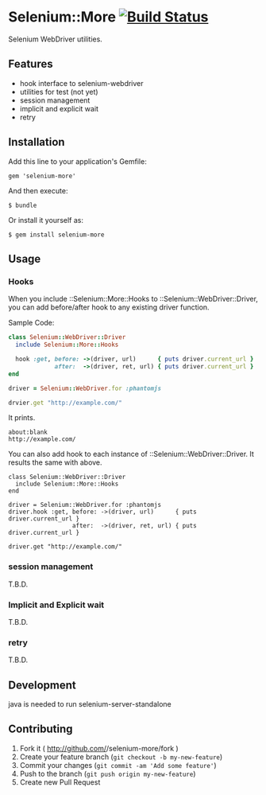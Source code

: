 # Selenium::More [![Build Status](https://travis-ci.org/okitan/selenium-more.png?branch=master)](https://travis-ci.org/okitan/selenium-more)

Selenium WebDriver utilities.

## Features

* hook interface to selenium-webdriver
* utilities for test (not yet)
 * session management
 * implicit and explicit wait
 * retry

## Installation

Add this line to your application's Gemfile:

    gem 'selenium-more'

And then execute:

    $ bundle

Or install it yourself as:

    $ gem install selenium-more

## Usage

### Hooks

When you include ::Selenium::More::Hooks to ::Selenium::WebDriver::Driver, you can add before/after hook to any existing driver function.

Sample Code:
```ruby
class Selenium::WebDriver::Driver
  include Selenium::More::Hooks

  hook :get, before: ->(driver, url)      { puts driver.current_url }
             after:  ->(driver, ret, url) { puts driver.current_url }
end

driver = Selenium::WebDriver.for :phantomjs

drvier.get "http://example.com/"
```

It prints.
```
about:blank
http://example.com/
```

You can also add hook to each instance of ::Selenium::WebDriver::Driver. It results the same with above.

```
class Selenium::WebDriver::Driver
  include Selenium::More::Hooks
end

driver = Selenium::WebDriver.for :phantomjs
driver.hook :get, before: ->(driver, url)      { puts driver.current_url }
                  after:  ->(driver, ret, url) { puts driver.current_url }

driver.get "http://example.com/"
```

### session management

T.B.D.

### Implicit and Explicit wait

T.B.D.

### retry

T.B.D.

## Development

java is needed to run selenium-server-standalone

## Contributing

1. Fork it ( http://github.com/<my-github-username>/selenium-more/fork )
2. Create your feature branch (`git checkout -b my-new-feature`)
3. Commit your changes (`git commit -am 'Add some feature'`)
4. Push to the branch (`git push origin my-new-feature`)
5. Create new Pull Request
